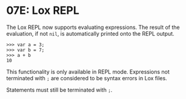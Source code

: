 # 07E: Lox REPL

The Lox REPL now supports evaluating expressions. The result of the evaluation, if not `nil`, is automatically printed onto the REPL output.

```
>>> var a = 3;
>>> var b = 7;
>>> a + b
10
```

This functionality is only available in REPL mode. Expressions not terminated with `;` are considered to be syntax errors in Lox files.

Statements must still be terminated with `;`.